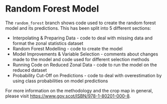 # Random Forest Model
The `random_forest` branch shows code used to create the random forest model and its predictions. This has been split into 5 different sections:

* Interpolating & Preparing Data - code to deal with missing data and format the zonal statistics dataset
* Random Forest Modelling - code to create the model
* Model Improvements & Variable Selection - comments about changes made to the model and code used for different selection methods
* Running Code on Reduced Zonal Data - code to run the model on the reduced dataset
* Probability Cut-Off on Predictions - code to deal with overestimation by using class probabilities on model predictions

For more information on the methodology and the crop map in general, please visit https://www.gov.scot/ISBN/978-1-80201-000-8.
